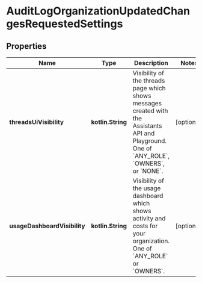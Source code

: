 
# AuditLogOrganizationUpdatedChangesRequestedSettings

## Properties
| Name | Type | Description | Notes |
| ------------ | ------------- | ------------- | ------------- |
| **threadsUiVisibility** | **kotlin.String** | Visibility of the threads page which shows messages created with the Assistants API and Playground. One of &#x60;ANY_ROLE&#x60;, &#x60;OWNERS&#x60;, or &#x60;NONE&#x60;. |  [optional] |
| **usageDashboardVisibility** | **kotlin.String** | Visibility of the usage dashboard which shows activity and costs for your organization. One of &#x60;ANY_ROLE&#x60; or &#x60;OWNERS&#x60;. |  [optional] |



